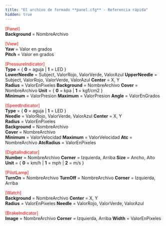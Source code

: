 ```yaml
---
title: "El archivo de formado **panel.cfg** - Referencia rápida"
hidden: true
---
```


<font color="red">[Panel]</font>  
**Background** = NombreArchivo

<font color="red">[View]</font>  
**Yaw** = Valor en grados  
**Pitch** = Valor en grados

<font color="red">[PressureIndicator]</font>  
**Type** = { **0** = aguja | **1** = LED }  
**LowerNeedle** = Subject, ValorRojo, ValorVerde, ValorAzul
**UpperNeedle** = Subject, ValorRojo, ValorVerde, ValorAzul
**Center** = X, Y  
**Radius** = ValorEnPixeles
**Background** = NombreArchivo
**Cover** = NombreArchivo
**Unit** = { **0** = kpa | **1** = kgf/cm2 }  
**Minimum** = ValorPresion
**Maximum** = ValorPresion
**Angle** = ValorEnGrados

<font color="red">[SpeedIndicator]</font>  
**Type** = { **0** = aguja | **1** = LED }  
**Needle** = ValorRojo, ValorVerde, ValorAzul 
**Center** = X, Y  
**Radius** = ValorEnPixeles  
**Background** = NombreArchivo  
**Cover** = NombreArchivo   
**Minimum** = ValorVelocidad
**Maximum** = ValorVelocidad
**Atc** = NombreArchivo
**AtcRadius** = ValorEnPixeles

<font color="red">[DigitalIndicator]</font>  
**Number** = NombreArchivo
**Corner** = Izquierda, Arriba
**Size** = Ancho, Alto
**Unit** = { **0** = km/h | **1** = mph | **2** = m/s }

<font color="red">[PilotLamp]</font>  
**TurnOn** = NombreArchivo
**TurnOff** = NombreArchivo
**Corner** = Izquierda, Arriba

<font color="red">[Watch]</font>  
**Background** = NombreArchivo
**Center** = X, Y  
**Radius** = ValorEnPixeles
**Needle** = ValorRojo, ValorVerde, ValorAzul

<font color="red">[BrakeIndicator]</font>  
**Image** = NombreArchivo
**Corner** = Izquierda, Arriba
**Width** = ValorEnPixeles